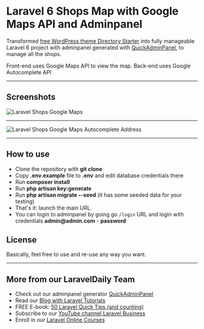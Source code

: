 # Laravel 6 Shops Map with Google Maps API and Adminpanel

Transformed [free WordPress theme Directory Starter](https://wpgeodirectory.com/downloads/directory-starter/) into fully manageable Laravel 6 project with adminpanel generated with [QuickAdminPanel](https://quickadminpanel.com), 
to manage all the shops.

Front-end uses Google Maps API to view the map.
Back-end uses Google Autocomplete API

- - - - -

## Screenshots 

![Laravel Shops Google Maps](https://laraveldaily.com/wp-content/uploads/2019/12/Screen-Shot-2019-12-11-at-10.58.07-AM.png)

- - - - -

![Laravel Shops Google Maps Autocomplete Address](https://laraveldaily.com/wp-content/uploads/2019/12/Screen-Shot-2019-12-11-at-11.00.12-AM.png)

- - - - -

## How to use

- Clone the repository with __git clone__
- Copy __.env.example__ file to __.env__ and edit database credentials there
- Run __composer install__
- Run __php artisan key:generate__
- Run __php artisan migrate --seed__ (it has some seeded data for your testing)
- That's it: launch the main URL. 
- You can login to adminpanel by going go `/login` URL and login with credentials __admin@admin.com__ - __password__

## License

Basically, feel free to use and re-use any way you want.

---

## More from our LaravelDaily Team

- Check out our adminpanel generator [QuickAdminPanel](https://quickadminpanel.com)
- Read our [Blog with Laravel Tutorials](https://laraveldaily.com)
- FREE E-book: [50 Laravel Quick Tips (and counting)](https://laraveldaily.com/free-e-book-40-laravel-quick-tips-and-counting/)
- Subscribe to our [YouTube channel Laravel Business](https://www.youtube.com/channel/UCTuplgOBi6tJIlesIboymGA)
- Enroll in our [Laravel Online Courses](https://laraveldaily.teachable.com/)
